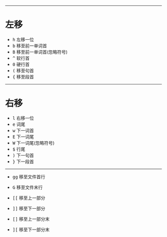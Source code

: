 ***
# 左移
* <kbd>h</kbd> 左移一位
* <kbd>b</kbd> 移至前一单词首
* <kbd>B</kbd> 移至前一单词首(忽略符号)
* <kbd>^</kbd> 软行首
* <kbd>0</kbd> 硬行首
* <kbd>(</kbd> 移至句首
* <kbd>{</kbd> 移至段首
***

# 右移
* <kbd>l</kbd> 右移一位
* <kbd>e</kbd> 词尾
* <kbd>w</kbd> 下一词首
* <kbd>E</kbd> 下一词尾
* <kbd>W</kbd> 下一词尾(忽略符号)
* <kbd>$</kbd> 行尾
* <kbd>)</kbd> 下一句首
* <kbd>}</kbd> 下一段首
***

* <kbd>gg</kbd> 移至文件首行
* <kbd>G</kbd> 移至文件末行


* <kbd>[[</kbd> 移至上一部分
* <kbd>]]</kbd> 移至下一部分
* <kbd>[]</kbd> 移至上一部分末
* <kbd>][</kbd> 移至下一部分末



































































































